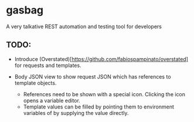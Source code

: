 # gasbag
A very talkative REST automation and testing tool for developers


## TODO:

* Introduce (Overstated)[https://github.com/fabiospampinato/overstated] for requests and templates.

* Body JSON view to show request JSON which has references to template objects.
  * References need to be shown with a special icon. Clicking the icon opens a variable editor.
  * Template values can be filled by pointing them to environment variables of by supplying the value directly.